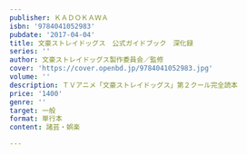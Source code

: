 ```yaml
---
publisher: ＫＡＤＯＫＡＷＡ
isbn: '9784041052983'
pubdate: '2017-04-04'
title: 文豪ストレイドッグス　公式ガイドブック　深化録
series: ''
author: 文豪ストレイドッグス製作委員会／監修
cover: 'https://cover.openbd.jp/9784041052983.jpg'
volume: ''
description: ＴＶアニメ「文豪ストレイドッグス」第２クール完全読本
price: '1400'
genre: ''
target: 一般
format: 単行本
content: 諸芸・娯楽

---
```


